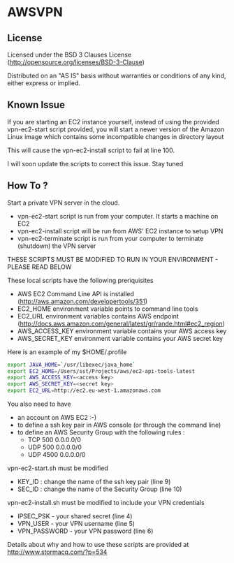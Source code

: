 AWSVPN
======

License
-------

Licensed under the BSD 3 Clauses License (http://opensource.org/licenses/BSD-3-Clause)

Distributed on an "AS IS" basis without warranties or conditions of any kind, either express or implied.

Known Issue
-----------

If you are starting an EC2 instance yourself, instead of using the provided vpn-ec2-start script provided,
you will start a newer version of the Amazon Linux image which contains some incompatible changes in directory layout

This will cause the vpn-ec2-install script to fail at line 100.

I will soon update the scripts to correct this issue.  Stay tuned

How To ?
--------
  
Start a private VPN server in the cloud. 

- vpn-ec2-start script is run from your computer.  It starts a machine on EC2
- vpn-ec2-install script will be run from AWS' EC2 instance to setup VPN
- vpn-ec2-terminate script is run from your computer to terminate (shutdown) the VPN server

THESE SCRIPTS MUST BE MODIFIED TO RUN IN YOUR ENVIRONMENT - PLEASE READ BELOW

These local scripts have the following preriquisites
- AWS EC2 Command Line API is installed (http://aws.amazon.com/developertools/351)
- EC2_HOME environment variable points to command line tools
- EC2_URL environment variables contains AWS endpoint (http://docs.aws.amazon.com/general/latest/gr/rande.html#ec2_region)
- AWS_ACCESS_KEY environment variable contains your AWS access key
- AWS_SECRET_KEY environment variable contains your AWS secret key

Here is an example of my $HOME/.profile
```bash
export JAVA_HOME=`/usr/libexec/java_home`
export EC2_HOME=/Users/sst/Projects/aws/ec2-api-tools-latest
export AWS_ACCESS_KEY=<access key>
export AWS_SECRET_KEY=<secret key>
export EC2_URL=http://ec2.eu-west-1.amazonaws.com
```

You also need to have 

- an account on AWS EC2 :-)
- to define a ssh key pair in AWS console (or through the command line)
- to define an AWS Security Group with the following rules :
  - TCP 500 0.0.0.0/0
  - UDP 500 0.0.0.0/0
  - UDP 4500 0.0.0.0/0

vpn-ec2-start.sh must be modified 

- KEY_ID : change the name of the ssh key pair (line 9)
- SEC_ID : change the name of the Security Group (line 10)

vpn-ec2-install.sh must be modified to include your VPN credentials 

- IPSEC_PSK - your shared secret (line 4)
- VPN_USER - your VPN username (line 5)
- VPN_PASSWORD - your VPN password (line 6)

Details about why and how to use these scripts are provided at http://www.stormacq.com/?p=534

